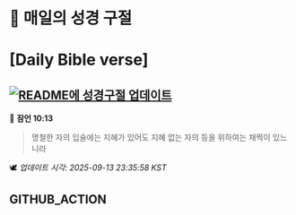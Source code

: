 # 🙏 매일의 성경 구절
# [Daily Bible verse]
## [![README에 성경구절 업데이트](https://github.com/DONGSUKA/first_test/actions/workflows/update-readme-bible.yml/badge.svg)](https://github.com/DONGSUKA/first_test/actions/workflows/update-readme-bible.yml)
<!-- START_BIBLE_VERSE -->
📖 **잠언 10:13**
> 명철한 자의 입술에는 지혜가 있어도 지혜 없는 자의 등을 위하여는 채찍이 있느니라

🕊️ _업데이트 시각: 2025-09-13 23:35:58 KST_
  <!-- END_BIBLE_VERSE -->
## GITHUB_ACTION
